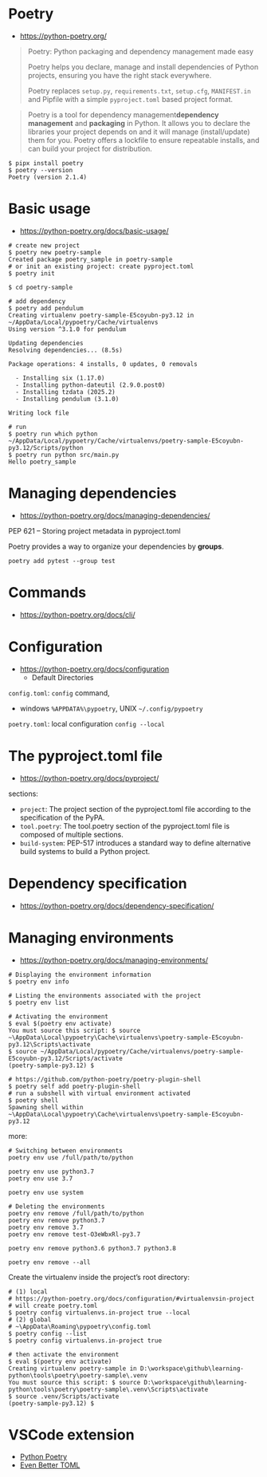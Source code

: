 # Poetry
* https://python-poetry.org/

> Poetry: Python packaging and dependency management made easy
>
> Poetry helps you declare, manage and install dependencies of Python projects, ensuring you have the right stack everywhere.
>
> Poetry replaces `setup.py`, `requirements.txt`, `setup.cfg`, `MANIFEST.in` and Pipfile with a simple `pyproject.toml` based project format.

> Poetry is a tool for dependency management**dependency management** and **packaging** in Python. It allows you to declare the libraries your project depends on and it will manage (install/update) them for you. Poetry offers a lockfile to ensure repeatable installs, and can build your project for distribution.

```shell
$ pipx install poetry
$ poetry --version
Poetry (version 2.1.4)
```

# Basic usage
* https://python-poetry.org/docs/basic-usage/

```shell
# create new project
$ poetry new poetry-sample
Created package poetry_sample in poetry-sample
# or init an existing project: create pyproject.toml
$ poetry init

$ cd poetry-sample

# add dependency
$ poetry add pendulum
Creating virtualenv poetry-sample-E5coyubn-py3.12 in ~/AppData/Local/pypoetry/Cache/virtualenvs
Using version ^3.1.0 for pendulum

Updating dependencies
Resolving dependencies... (8.5s)

Package operations: 4 installs, 0 updates, 0 removals

  - Installing six (1.17.0)
  - Installing python-dateutil (2.9.0.post0)
  - Installing tzdata (2025.2)
  - Installing pendulum (3.1.0)

Writing lock file

# run
$ poetry run which python
~/AppData/Local/pypoetry/Cache/virtualenvs/poetry-sample-E5coyubn-py3.12/Scripts/python
$ poetry run python src/main.py 
Hello poetry_sample
```

# Managing dependencies
* https://python-poetry.org/docs/managing-dependencies/

PEP 621 – Storing project metadata in pyproject.toml

Poetry provides a way to organize your dependencies by **groups**.

```shell
poetry add pytest --group test
```

# Commands
* https://python-poetry.org/docs/cli/

# Configuration
* https://python-poetry.org/docs/configuration
  * Default Directories

`config.toml`: `config` command, 
- windows `%APPDATA%\pypoetry`, UNIX `~/.config/pypoetry`

`poetry.toml`: local configuration `config --local`

# The pyproject.toml file
* https://python-poetry.org/docs/pyproject/

sections:
- `project`: The project section of the pyproject.toml file according to the specification of the PyPA.
- `tool.poetry`: The tool.poetry section of the pyproject.toml file is composed of multiple sections.
- `build-system`: PEP-517 introduces a standard way to define alternative build systems to build a Python project.

# Dependency specification
* https://python-poetry.org/docs/dependency-specification/

# Managing environments
* https://python-poetry.org/docs/managing-environments/

```shell
# Displaying the environment information
$ poetry env info

# Listing the environments associated with the project
$ poetry env list

# Activating the environment
$ eval $(poetry env activate)
You must source this script: $ source ~\AppData\Local\pypoetry\Cache\virtualenvs\poetry-sample-E5coyubn-py3.12\Scripts\activate   
$ source ~/AppData/Local/pypoetry/Cache/virtualenvs/poetry-sample-E5coyubn-py3.12/Scripts/activate
(poetry-sample-py3.12) $   
```

```shell
# https://github.com/python-poetry/poetry-plugin-shell
$ poetry self add poetry-plugin-shell
# run a subshell with virtual environment activated
$ poetry shell
Spawning shell within ~\AppData\Local\pypoetry\Cache\virtualenvs\poetry-sample-E5coyubn-py3.12
```

more:
```shell
# Switching between environments
poetry env use /full/path/to/python

poetry env use python3.7
poetry env use 3.7

poetry env use system

# Deleting the environments
poetry env remove /full/path/to/python
poetry env remove python3.7
poetry env remove 3.7
poetry env remove test-O3eWbxRl-py3.7

poetry env remove python3.6 python3.7 python3.8

poetry env remove --all
```

Create the virtualenv inside the project’s root directory:
```shell
# (1) local
# https://python-poetry.org/docs/configuration/#virtualenvsin-project
# will create poetry.toml
$ poetry config virtualenvs.in-project true --local
# (2) global
# ~\AppData\Roaming\pypoetry\config.toml
$ poetry config --list
$ poetry config virtualenvs.in-project true

# then activate the environment
$ eval $(poetry env activate)
Creating virtualenv poetry-sample in D:\workspace\github\learning-python\tools\poetry\poetry-sample\.venv
You must source this script: $ source D:\workspace\github\learning-python\tools\poetry\poetry-sample\.venv\Scripts\activate
$ source .venv/Scripts/activate
(poetry-sample-py3.12) $
```

# VSCode extension
- [Python Poetry](https://github.com/zeshuaro/vscode-poetry)
- [Even Better TOML](https://github.com/tamasfe/taplo)